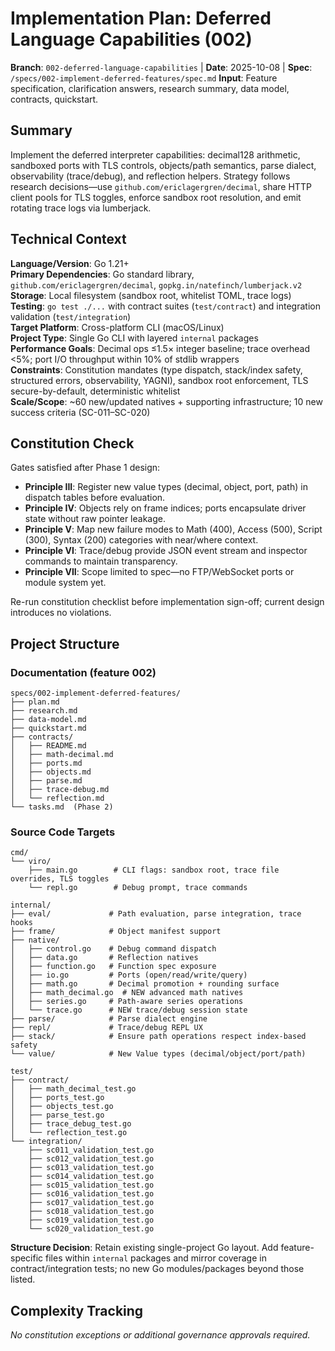 # Implementation Plan: Deferred Language Capabilities (002)

**Branch**: `002-deferred-language-capabilities` | **Date**: 2025-10-08 | **Spec**: `/specs/002-implement-deferred-features/spec.md`
**Input**: Feature specification, clarification answers, research summary, data model, contracts, quickstart.

## Summary

Implement the deferred interpreter capabilities: decimal128 arithmetic, sandboxed ports with TLS controls, objects/path semantics, parse dialect, observability (trace/debug), and reflection helpers. Strategy follows research decisions—use `github.com/ericlagergren/decimal`, share HTTP client pools for TLS toggles, enforce sandbox root resolution, and emit rotating trace logs via lumberjack.

## Technical Context

**Language/Version**: Go 1.21+  
**Primary Dependencies**: Go standard library, `github.com/ericlagergren/decimal`, `gopkg.in/natefinch/lumberjack.v2`  
**Storage**: Local filesystem (sandbox root, whitelist TOML, trace logs)  
**Testing**: `go test ./...` with contract suites (`test/contract`) and integration validation (`test/integration`)  
**Target Platform**: Cross-platform CLI (macOS/Linux)  
**Project Type**: Single Go CLI with layered `internal` packages  
**Performance Goals**: Decimal ops ≤1.5× integer baseline; trace overhead <5%; port I/O throughput within 10% of stdlib wrappers  
**Constraints**: Constitution mandates (type dispatch, stack/index safety, structured errors, observability, YAGNI), sandbox root enforcement, TLS secure-by-default, deterministic whitelist  
**Scale/Scope**: ~60 new/updated natives + supporting infrastructure; 10 new success criteria (SC-011–SC-020)

## Constitution Check

Gates satisfied after Phase 1 design:
- **Principle III**: Register new value types (decimal, object, port, path) in dispatch tables before evaluation.
- **Principle IV**: Objects rely on frame indices; ports encapsulate driver state without raw pointer leakage.
- **Principle V**: Map new failure modes to Math (400), Access (500), Script (300), Syntax (200) categories with near/where context.
- **Principle VI**: Trace/debug provide JSON event stream and inspector commands to maintain transparency.
- **Principle VII**: Scope limited to spec—no FTP/WebSocket ports or module system yet.

Re-run constitution checklist before implementation sign-off; current design introduces no violations.

## Project Structure

### Documentation (feature 002)

```
specs/002-implement-deferred-features/
├── plan.md
├── research.md
├── data-model.md
├── quickstart.md
├── contracts/
│   ├── README.md
│   ├── math-decimal.md
│   ├── ports.md
│   ├── objects.md
│   ├── parse.md
│   ├── trace-debug.md
│   └── reflection.md
└── tasks.md  (Phase 2)
```

### Source Code Targets

```
cmd/
└── viro/
    ├── main.go        # CLI flags: sandbox root, trace file overrides, TLS toggles
    └── repl.go        # Debug prompt, trace commands

internal/
├── eval/             # Path evaluation, parse integration, trace hooks
├── frame/            # Object manifest support
├── native/
│   ├── control.go    # Debug command dispatch
│   ├── data.go       # Reflection natives
│   ├── function.go   # Function spec exposure
│   ├── io.go         # Ports (open/read/write/query)
│   ├── math.go       # Decimal promotion + rounding surface
│   ├── math_decimal.go  # NEW advanced math natives
│   ├── series.go     # Path-aware series operations
│   └── trace.go      # NEW trace/debug session state
├── parse/            # Parse dialect engine
├── repl/             # Trace/debug REPL UX
├── stack/            # Ensure path operations respect index-based safety
└── value/            # New Value types (decimal/object/port/path)

test/
├── contract/
│   ├── math_decimal_test.go
│   ├── ports_test.go
│   ├── objects_test.go
│   ├── parse_test.go
│   ├── trace_debug_test.go
│   └── reflection_test.go
└── integration/
    ├── sc011_validation_test.go
    ├── sc012_validation_test.go
    ├── sc013_validation_test.go
    ├── sc014_validation_test.go
    ├── sc015_validation_test.go
    ├── sc016_validation_test.go
    ├── sc017_validation_test.go
    ├── sc018_validation_test.go
    ├── sc019_validation_test.go
    └── sc020_validation_test.go
```

**Structure Decision**: Retain existing single-project Go layout. Add feature-specific files within `internal` packages and mirror coverage in contract/integration tests; no new Go modules/packages beyond those listed.

## Complexity Tracking

_No constitution exceptions or additional governance approvals required._
